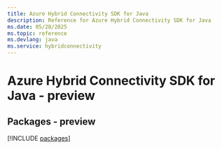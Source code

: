```yaml
---
title: Azure Hybrid Connectivity SDK for Java
description: Reference for Azure Hybrid Connectivity SDK for Java
ms.date: 05/28/2025
ms.topic: reference
ms.devlang: java
ms.service: hybridconnectivity
---
```

# Azure Hybrid Connectivity SDK for Java - preview
## Packages - preview
[!INCLUDE [packages](hybrid-connectivity-index.md)]